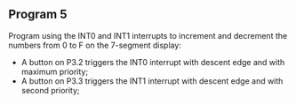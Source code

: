 ## Program 5

Program using the INT0 and INT1 interrupts to increment and decrement the numbers from 0 to F on the 7-segment display:
- A button on P3.2 triggers the INT0 interrupt with descent edge and with maximum priority;
- A button on P3.3 triggers the INT1 interrupt with descent edge and with second priority;
